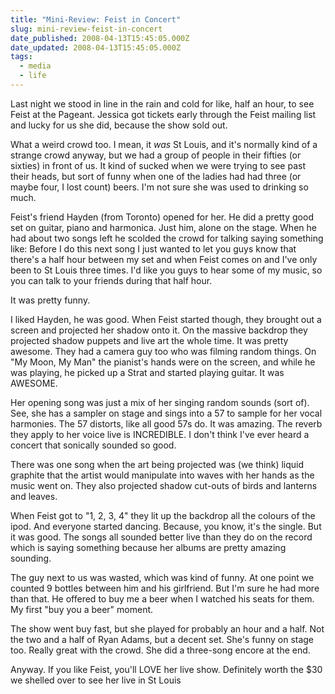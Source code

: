 ```yaml
---
title: "Mini-Review: Feist in Concert"
slug: mini-review-feist-in-concert
date_published: 2008-04-13T15:45:05.000Z
date_updated: 2008-04-13T15:45:05.000Z
tags:
  - media
  - life
---
```


Last night we stood in line in the rain and cold for like, half an hour, to see Feist at the Pageant. Jessica got tickets early through the Feist mailing list and lucky for us she did, because the show sold out.

What a weird crowd too. I mean, it *was* St Louis, and it's normally kind of a strange crowd anyway, but we had a group of people in their fifties (or sixties) in front of us. It kind of sucked when we were trying to see past their heads, but sort of funny when one of the ladies had had three (or maybe four, I lost count) beers. I'm not sure she was used to drinking so much.

Feist's friend Hayden (from Toronto) opened for her. He did a pretty good set on guitar, piano and harmonica. Just him, alone on the stage. When he had about two songs left he scolded the crowd for talking saying something like: Before I do this next song I just wanted to let you guys know that there's a half hour between my set and when Feist comes on and I've only been to St Louis three times. I'd like you guys to hear some of my music, so you can talk to your friends during that half hour.

It was pretty funny.

I liked Hayden, he was good. When Feist started though, they brought out a screen and projected her shadow onto it. On the massive backdrop they projected shadow puppets and live art the whole time. It was pretty awesome. They had a camera guy too who was filming random things. On "My Moon, My Man" the pianist's hands were on the screen, and while he was playing, he picked up a Strat and started playing guitar. It was AWESOME.

Her opening song was just a mix of her singing random sounds (sort of). See, she has a sampler on stage and sings into a 57 to sample for her vocal harmonies. The 57 distorts, like all good 57s do. It was amazing. The reverb they apply to her voice live is INCREDIBLE. I don't think I've ever heard a concert that sonically sounded so good.

There was one song when the art being projected was (we think) liquid graphite that the artist would manipulate into waves with her hands as the music went on. They also projected shadow cut-outs of birds and lanterns and leaves.

When Feist got to "1, 2, 3, 4" they lit up the backdrop all the colours of the ipod. And everyone started dancing. Because, you know, it's the single. But it was good. The songs all sounded better live than they do on the record which is saying something because her albums are pretty amazing sounding.

The guy next to us was wasted, which was kind of funny. At one point we counted 9 bottles between him and his girlfriend. But I'm sure he had more than that. He offered to buy me a beer when I watched his seats for them. My first "buy you a beer" moment.

The show went buy fast, but she played for probably an hour and a half. Not the two and a half of Ryan Adams, but a decent set. She's funny on stage too. Really great with the crowd. She did a three-song encore at the end.

Anyway. If you like Feist, you'll LOVE her live show. Definitely worth the $30 we shelled over to see her live in St Louis
